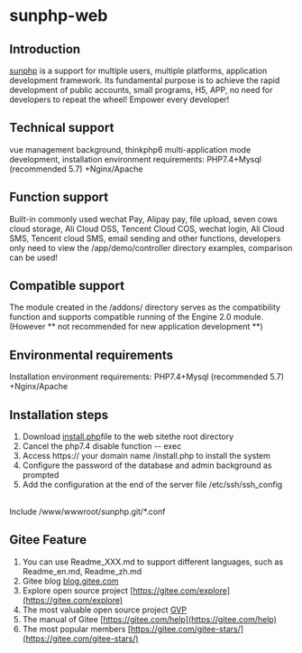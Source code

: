 # sunphp-web

## Introduction
[sunphp](https://gitee.com/bluestear/sunphp) is a support for multiple users, multiple platforms, application development framework. Its fundamental purpose is to achieve the rapid development of public accounts, small programs, H5, APP, no need for developers to repeat the wheel! Empower every developer!

## Technical support
vue management background, thinkphp6 multi-application mode development, installation environment requirements: PHP7.4+Mysql (recommended 5.7) +Nginx/Apache

## Function support
Built-in commonly used wechat Pay, Alipay pay, file upload, seven cows cloud storage, Ali Cloud OSS, Tencent Cloud COS, wechat login, Ali Cloud SMS, Tencent cloud SMS, email sending and other functions, developers only need to view the /app/demo/controller directory examples, comparison can be used!

## Compatible support
The module created in the /addons/ directory serves as the compatibility function and supports compatible running of the Engine 2.0 module. (However ** not recommended for new application development **)

## Environmental requirements
Installation environment requirements: PHP7.4+Mysql (recommended 5.7) +Nginx/Apache

## Installation steps
1. Download [install.php](https://bluestear.gitee.io/sunphp-web/install.html)file to the web sitethe root directory
2. Cancel the php7.4 disable function -- exec
3. Access https:// your domain name /install.php to install the system
4. Configure the password of the database and admin background as prompted
5. Add the configuration at the end of the server file /etc/ssh/ssh_config
<br/>
Include /www/wwwroot/sunphp.git/*.conf


## Gitee Feature

1.  You can use Readme\_XXX.md to support different languages, such as Readme\_en.md, Readme\_zh.md
2.  Gitee blog [blog.gitee.com](https://blog.gitee.com)
3.  Explore open source project [https://gitee.com/explore](https://gitee.com/explore)
4.  The most valuable open source project [GVP](https://gitee.com/gvp)
5.  The manual of Gitee [https://gitee.com/help](https://gitee.com/help)
6.  The most popular members  [https://gitee.com/gitee-stars/](https://gitee.com/gitee-stars/)
